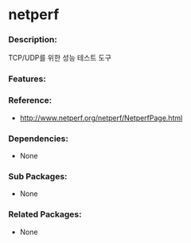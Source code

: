 # netperf

### Description:
TCP/UDP를 위한 성능 테스트 도구

### Features:


### Reference:
* http://www.netperf.org/netperf/NetperfPage.html

### Dependencies:
* None

### Sub Packages:
* None

### Related Packages:
* None